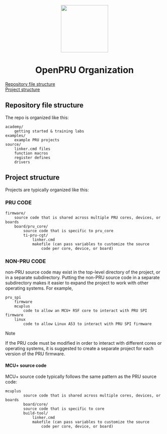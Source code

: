 <div align="center">

<img src="https://upload.wikimedia.org/wikipedia/commons/b/ba/TexasInstruments-Logo.svg" width="150"><br/>
# OpenPRU Organization

</div>

[Repository file structure](#repository-file-structure)  
[Project structure](#project-structure)  

## Repository file structure

The repo is organized like this:

```
academy/
	getting started & training labs
examples/
	example PRU projects
source/
	linker.cmd files
	function macros
	register defines
	drivers
```

## Project structure

Projects are typically organized like this:

### PRU CODE

```
firmware/
	source code that is shared across multiple PRU cores, devices, or boards
	board/pru_core/
		source code that is specific to pru_core
		ti-pru-cgt/
			linker.cmd
			makefile (can pass variables to customize the source
				code per core, device, or board)
```

### NON-PRU CODE

non-PRU source code may exist in the top-level directory of the project, or in
a separate subdirectory. Putting the non-PRU source code in a separate
subdirectory makes it easier to expand the project to work with other operating
systems. For example,

```
pru_spi
	firmware
	mcuplus
		code to allow an MCU+ R5F core to interact with PRU SPI firmware
	linux
		code to allow Linux A53 to interact with PRU SPI firmware
```

> [!NOTE]
> If the PRU code must be modified in order to interact with different cores or
> operating systems, it is suggested to create a separate project for each
> version of the PRU firmware.

#### MCU+ source code

MCU+ source code typically follows the same pattern as the PRU source code:

```
mcuplus
        source code that is shared across multiple cores, devices, or boards
        board/core/
		source code that is specific to core
		build-tool/
			linker.cmd
			makefile (can pass variables to customize the source
				code per core, device, or board)
```
